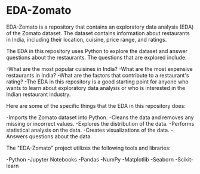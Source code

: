 # EDA-Zomato
EDA-Zomato is a repository that contains an exploratory data analysis (EDA) of the Zomato dataset. The dataset contains information about restaurants in India, including their location, cuisine, price range, and ratings.

The EDA in this repository uses Python to explore the dataset and answer questions about the restaurants. The questions that are explored include:

-What are the most popular cuisines in India?
-What are the most expensive restaurants in India?
-What are the factors that contribute to a restaurant's rating?
-The EDA in this repository is a good starting point for anyone who wants to learn about exploratory data analysis or who is interested in the Indian restaurant industry.

Here are some of the specific things that the EDA in this repository does:

-Imports the Zomato dataset into Python.
-Cleans the data and removes any missing or incorrect values.
-Explores the distribution of the data.
-Performs statistical analysis on the data.
-Creates visualizations of the data.
-Answers questions about the data.

The "EDA-Zomato" project utilizes the following tools and libraries:

-Python
-Jupyter Notebooks
-Pandas
-NumPy
-Matplotlib
-Seaborn
-Scikit-learn
